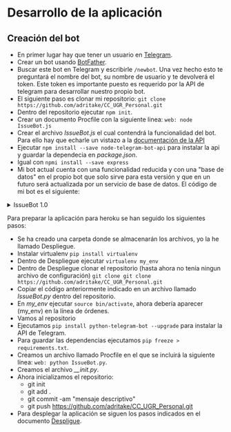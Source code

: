 # Desarrollo de la aplicación
## Creación del bot

- En primer lugar hay que tener un usuario en [Telegram](http://telegram.com.es/).
- Crear un bot usando [BotFather](https://core.telegram.org/bots#6-botfather).
- Buscar este bot en Telegram y escribirle `/newbot`. Una vez hecho esto te preguntará el nombre del bot, su nombre de usuario y te devolverá el token. Este token es importante puesto es requerido por la API de telegram para desarrollar nuestro propio bot.
- El siguiente paso es clonar mi repositorio: `git clone https://github.com/adritake/CC_UGR_Personal.git`
- Dentro del repositorio ejecutar `npm init`.
- Crear un documento Procfile con la siguiente linea: `web: node IssueBot.js`
- Crear el archivo *IssueBot.js* el cual contendrá la funcionalidad del bot. Para ello hay que echarle un vistazo a la [documentación de la API](https://github.com/yagop/node-telegram-bot-api)
- Ejecutar `npm install --save node-telegram-bot-api` para instalar la api y guardar la dependecia en *package.json*.
- Igual con `npmi install --save express`
- Mi bot actual cuenta con una funcionalidad reducida y con una "base de datos" en el propio bot que solo sirve para esta versión y que en un futuro será actualizada por un servicio de base de datos. El código de mi bot es el siguiente:

<details><summary>IssueBot 1.0</summary>
<p>

```javascript
//IssueBot version 1.0

//Inicialización de la parte de Webapp
var express = require('express');
var app = express();
app.set('port', (process.env.PORT || 5000));
app.use(express.static(__dirname + '/public'));

app.get('/', function (req, res) {
  res.send({"status": "OK"});
});

app.listen(app.get('port'), function () {
  console.log('Example app listening on port ' + app.get('port'));
});


//Inicialización de la parte del bot
const TelegramBot = require('node-telegram-bot-api');

 
//API Token Telegram
const token = '768646003:AAEcUjONl0oSFCpP-b66YD0-sbOpd30qxsw';

//Creamos un bot que usa 'polling'para obtener actualizaciones
const bot = new TelegramBot(token, {polling: true});
const request = require('request');
 

// "Base de datos"
var issues = [];

// Numero de issue
var nIssue = 0;


//Función start
bot.onText(/\/start/, (msg) => {

	//Id del mensaje
	const chatId = msg.chat.id;
  
	//Mensaje de bienvenida
	bot.sendMessage(chatId, "Hi! I'm IssueBot. If you need help type: /help" );

	
});

//Funcion help
bot.onText(/\/help/, (msg) => {

	//Id del mensaje
	const chatId = msg.chat.id;
  
	//Mensaje de bienvenida
	bot.sendMessage(chatId, "Commands: \n /add_issue <description of the issue> to add a new issue \n/see_issues to see all the issues \n/delete_issue (this feature will be added in the next version" );

	
});


//Funcion para guardar issues
bot.onText(/\/add_issue (.+)/, (msg, match) => {

	//Id del mensaje
	const chatId = msg.chat.id;
  
	if(match[1] != ""){
		//Incrementamos el numero de issue
		nIssue += 1;
		//Issue a guardar
		const resp = "#" + nIssue + " " + match[1]; 
		//Almacenamos el issue
		issues = issues.concat(resp);
		//Enviar confirmación
		bot.sendMessage(chatId, "Issue #" + nIssue + " added." );
	}
	
});

//Funcion para ver los issues
bot.onText(/\/see_issues/, (msg) => {

	//Id del mensaje
	const chatId = msg.chat.id;
  
	for(i=0; i<issues.length; i++)
		bot.sendMessage(chatId, issues[i]);
	
	
});

```
</p>
</details>

Para preparar la aplicación para heroku se han seguido los siguientes pasos:

- Se ha creado una carpeta donde se almacenarán los archivos, yo la he llamado Despliegue.
- Instalar virtualenv `pip install virtualenv`
- Dentro de Despliegue ejecutar `virtualenv my_env`
- Dentro de Despliegue clonar el repositorio (hasta ahora no tenía ningun archivo de configuración) `git clone git clone https://github.com/adritake/CC_UGR_Personal.git`
- Copiar el código anteriormente indicado en un archivo llamado _IssueBot.py_ dentro del repositorio.
- En *my_env* ejecutar `source bin/activate`, ahora debería aparecer (my_env) en la línea de órdenes.
- Vamos al repositorio
- Ejecutamos `pip install python-telegram-bot --upgrade` para instalar la API de Telegram.
- Para guardar las dependencias ejecutamos `pip freeze > requirements.txt`.
- Creamos un archivo llamado Procfile en el que se incluirá la siguiente línea: `web: python IssueBot.py`.
- Creamos el archivo *__init.py*.
- Ahora inicializamos el repositorio:
	* git init
	* git add .
	* git commit -am "mensaje descriptivo"
	* git push https://github.com/adritake/CC_UGR_Personal.git
- Para desplegar la aplicación se siguen los pasos indicados en el documento [Despligue](./Despliegue.md). 

